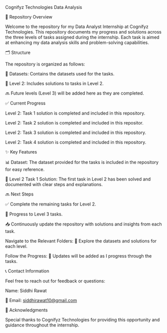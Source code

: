 Cognifyz Technologies Data Analysis

📂 Repository Overview

Welcome to the repository for my Data Analyst Internship at Cognifyz Technologies. This repository documents my progress and solutions across the three levels of tasks assigned during the internship. Each task is aimed at enhancing my data analysis skills and problem-solving capabilities.

🗂️ Structure

The repository is organized as follows:

📁 Datasets: Contains the datasets used for the tasks.

📄 Level 2: Includes solutions to tasks in Level 2.

🔜 Future levels (Level 3) will be added here as they are completed.

✅ Current Progress

Level 2: Task 1 solution is completed and included in this repository.

Level 2: Task 2 solution is completed and included in this repositor.

Level 2: Task 3 solution is completed and included in this repository.

Level 2: Task 4 solution is completed and included in this repository.

✨ Key Features

📊 Dataset: The dataset provided for the tasks is included in the repository for easy reference.

📝 Level 2 Task 1 Solution: The first task in Level 2 has been solved and documented with clear steps and explanations.

🔜 Next Steps

✅ Complete the remaining tasks for Level 2.

🔄 Progress to Level 3 tasks.

📥 Continuously update the repository with solutions and insights from each task.

Navigate to the Relevant Folders: 📂 Explore the datasets and solutions for each level.

Follow the Progress: 🚀 Updates will be added as I progress through the tasks.

📞 Contact Information

Feel free to reach out for feedback or questions:

Name: Siddhi Rawat

📧 Email: siddhirawat10@gmail.com

🙏 Acknowledgments

Special thanks to Cognifyz Technologies for providing this opportunity and guidance throughout the internship.
